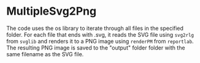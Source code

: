 MultipleSvg2Png
=======================================================================

The code uses the os library to iterate through all files in the specified folder.
For each file that ends with .svg, it reads the SVG file using `svg2rlg` from `svglib` and renders it to a PNG image using `renderPM` from `reportlab`. 
The resulting PNG image is saved to the "output" folder folder with the same filename as the SVG file.
